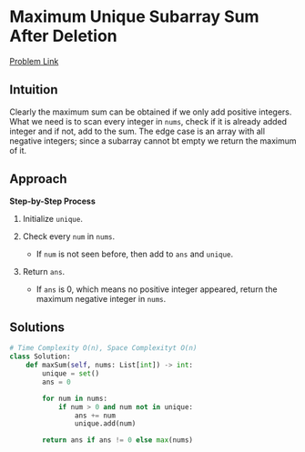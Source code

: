 **Maximum Unique Subarray Sum After Deletion**
=
[Problem Link](https://leetcode.com/problems/maximum-unique-subarray-sum-after-deletion/description)

## Intuition
Clearly the maximum sum can be obtained if we only add positive integers. What we need is to scan every integer in 
`nums`, check if it is already added integer and if not, add to the sum. The edge case is an array with all negative 
integers; since a subarray cannot bt empty we return the maximum of it.

## Approach
**Step-by-Step Process**

1. Initialize `unique`.

2. Check every `num` in `nums`.
    - If `num` is not seen before, then add to `ans` and `unique`.
  
3. Return `ans`.
    - If `ans` is 0, which means no positive integer appeared, return the maximum negative integer in `nums`.
  
## Solutions
```python
# Time Complexity O(n), Space Complexityt O(n)
class Solution:
    def maxSum(self, nums: List[int]) -> int:        
        unique = set()
        ans = 0

        for num in nums:
            if num > 0 and num not in unique:
                ans += num
                unique.add(num)

        return ans if ans != 0 else max(nums)
```
